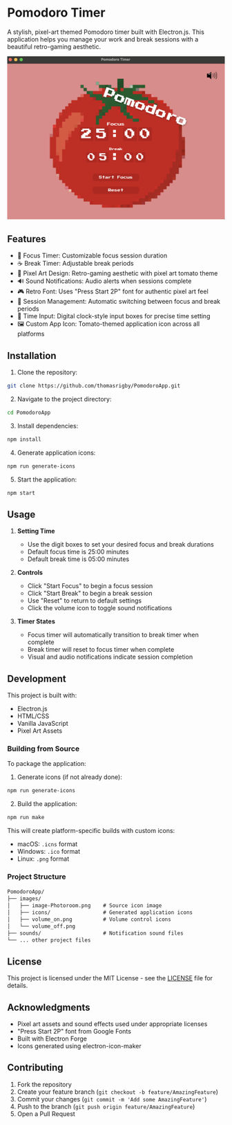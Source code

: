 # Pomodoro Timer

A stylish, pixel-art themed Pomodoro timer built with Electron.js. This application helps you manage your work and break sessions with a beautiful retro-gaming aesthetic.

![Pomodoro Timer Screenshot](images/pomodoro_ss.png)

## Features

- 🎯 Focus Timer: Customizable focus session duration
- ☕ Break Timer: Adjustable break periods
- 🎨 Pixel Art Design: Retro-gaming aesthetic with pixel art tomato theme
- 🔊 Sound Notifications: Audio alerts when sessions complete
- 🎮 Retro Font: Uses "Press Start 2P" font for authentic pixel art feel
- 🔄 Session Management: Automatic switching between focus and break periods
- 💾 Time Input: Digital clock-style input boxes for precise time setting
- 🖼️ Custom App Icon: Tomato-themed application icon across all platforms

## Installation

1. Clone the repository:
```bash
git clone https://github.com/thomasrigby/PomodoroApp.git
```

2. Navigate to the project directory:
```bash
cd PomodoroApp
```

3. Install dependencies:
```bash
npm install
```

4. Generate application icons:
```bash
npm run generate-icons
```

5. Start the application:
```bash
npm start
```

## Usage

1. **Setting Time**
   - Use the digit boxes to set your desired focus and break durations
   - Default focus time is 25:00 minutes
   - Default break time is 05:00 minutes

2. **Controls**
   - Click "Start Focus" to begin a focus session
   - Click "Start Break" to begin a break session
   - Use "Reset" to return to default settings
   - Click the volume icon to toggle sound notifications

3. **Timer States**
   - Focus timer will automatically transition to break timer when complete
   - Break timer will reset to focus timer when complete
   - Visual and audio notifications indicate session completion

## Development

This project is built with:
- Electron.js
- HTML/CSS
- Vanilla JavaScript
- Pixel Art Assets

### Building from Source

To package the application:

1. Generate icons (if not already done):
```bash
npm run generate-icons
```

2. Build the application:
```bash
npm run make
```

This will create platform-specific builds with custom icons:
- macOS: `.icns` format
- Windows: `.ico` format
- Linux: `.png` format

### Project Structure

```
PomodoroApp/
├── images/
│   ├── image-Photoroom.png    # Source icon image
│   ├── icons/                 # Generated application icons
│   ├── volume_on.png          # Volume control icons
│   └── volume_off.png
├── sounds/                    # Notification sound files
└── ... other project files
```

## License

This project is licensed under the MIT License - see the [LICENSE](LICENSE) file for details.

## Acknowledgments

- Pixel art assets and sound effects used under appropriate licenses
- "Press Start 2P" font from Google Fonts
- Built with Electron Forge
- Icons generated using electron-icon-maker

## Contributing

1. Fork the repository
2. Create your feature branch (`git checkout -b feature/AmazingFeature`)
3. Commit your changes (`git commit -m 'Add some AmazingFeature'`)
4. Push to the branch (`git push origin feature/AmazingFeature`)
5. Open a Pull Request 

